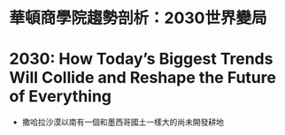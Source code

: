 # 華頓商學院趨勢剖析：2030世界變局
# 2030: How Today’s Biggest Trends Will Collide and Reshape the Future of Everything
- 撒哈拉沙漠以南有一個和墨西哥國土一樣大的尚未開發耕地